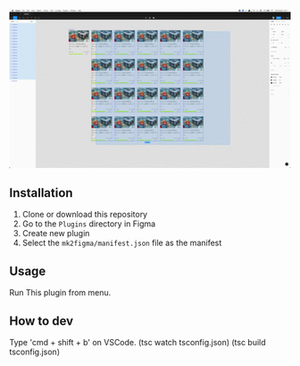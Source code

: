 <img src="https://github.com/takuoka/mk2figma/blob/master/demo.gif?raw=true">

## Installation

1. Clone or download this repository
2. Go to the `Plugins` directory in Figma
3. Create new plugin
4. Select the `mk2figma/manifest.json` file as the manifest

## Usage
Run This plugin from menu.

## How to dev
Type 'cmd + shift + b' on VSCode.
(tsc watch tsconfig.json)
(tsc build tsconfig.json)
